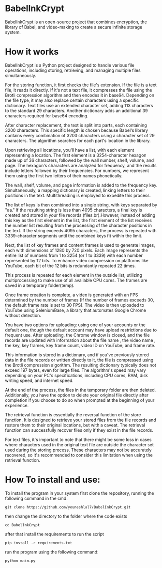 # BabelInkCrypt
BabelInkCrypt is an open-source project that combines encryption, the library of Babel, and video-making to create a secure infinite storage system.

# How it works

BabelInkCrypt is a Python project designed to handle various file operations, including storing, retrieving, and managing multiple files simultaneously.

For the storing function, it first checks the file's extension. If the file is a text file, it reads it directly. If it's not a text file, it compresses the file using the Brotli compression algorithm and then encodes it in base64. Depending on the file type, it may also replace certain characters using a specific dictionary. Text files use an extended character set, adding 113 characters to the standard 29 characters. Another dictionary adds an additional 39 characters required for base64 encoding.

After character replacement, the text is split into parts, each containing 3200 characters. This specific length is chosen because Babel's library contains every combination of 3200 characters using a character set of 29 characters. The algorithm searches for each part's location in the library.

Upon retrieving all locations, you'll have a list, with each element representing a location. The first element is a 3254-character hexagon made up of 36 characters, followed by the wall number, shelf, volume, and page. The hexagon's characters are analyzed for frequency, and the results include letters followed by their frequencies. For numbers, we represent them using the first two letters of their names phonetically.

The wall, shelf, volume, and page information is added to the frequency key. Simultaneously, a mapping dictionary is created, linking letters to their positions in the text. Multithreading is employed to expedite this process.

The list of keys is then combined into a single string, with keys separated by "aa." If the resulting string is less than 4095 characters, a final key is created and stored in your file records (files.br).However, instead of adding this key as the first element in the list, the first element of the list receives the number list resulting from the processing of the character positions in the text. If the string exceeds 4095 characters, the process is repeated with 3339-character segments until the combined keys fit within the limit.

Next, the list of key frames and content frames is used to generate images, each with dimensions of 1280 by 720 pixels. Each image represents the entire list of numbers from 1 to 3254 (or 1 to 3339) with each number represented by 12 bits. To enhance video compression on platforms like YouTube, each bit of the 12 bits is redundantly repeated 22 times.

This process is repeated for each element in the outside list, utilizing multiprocessing to make use of all available CPU cores. The frames are saved in a temporary folder(temp).

Once frame creation is complete, a video is generated with an FPS determined by the number of frames (If the number of frames exceeds 30, the default frame rate is set to 30 FPS). The video is then uploaded to YouTube using SeleniumBase, a library that automates Google Chrome without detection.

You have two options for uploading: using one of your accounts or the default one, though the default account may have upload restrictions due to frequent use. After uploading, the Chrome window is closed, and the file records are updated with information about the file name , the video name , the key, key frames, key frame count, video ID on YouTube, and frame rate.

This information is stored in a dictionary, and if you've previously stored data in the file records or written directly to it, the file is compressed using the Brotli compression algorithm. The resulting dictionary typically does not exceed 197 bytes, even for large files. The algorithm's speed may vary depending on your PC's specifications, including CPU cores, RAM, disk writing speed, and internet speed.

At the end of the process, the files in the temporary folder are then deleted. Additionally, you have the option to delete your original file directly after completion if you choose to do so when prompted at the beginning of your experience.

The retrieval function is essentially the reversal function of the store function. It is designed to retrieve your stored files from the file records and restore them to their original locations, but with a caveat. The retrieval function can successfully recover files only if they exist in the file records.

For text files, it's important to note that there might be some loss in cases where characters used in the original text file are outside the character set used during the storing process. These characters may not be accurately recovered, so it's recommended to consider this limitation when using the retrieval function.

# How To install and use:

To install the program in your system first clone the repository, running the following command in the cmd:
```
git clone https://github.com/youneshlal7/BabelInkCrypt.git
```
then change the directory to the folder where the code exists
```
cd BabelInkCrypt
```
after that install the requirements to run the script
```
pip install -r requirements.txt
```
run the program using the following command:
```
python main.py
```


